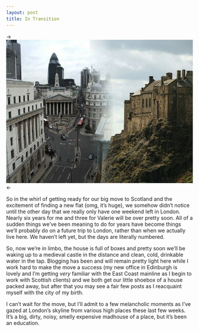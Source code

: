 ```yaml
---
layout: post
title: In Transition
---
```


->![London to Edinburgh](/images/postimages/transition.jpg)<-

So in the whirl of getting ready for our big move to Scotland and the excitement of finding a new flat (omg, it’s huge), we somehow didn’t notice until the other day that we really only have one weekend left in London. Nearly six years for me and three for Valerie will be over pretty soon. All of a sudden things we’ve been meaning to do for years have become things we’ll probably do on a future trip to London, rather than when we actually live here. We haven’t left yet, but the days are literally numbered.

So, now we’re in limbo, the house is full of boxes and pretty soon we’ll be waking up to a medieval castle in the distance and clean, cold, drinkable water in the tap. Blogging has been and will remain pretty light here while I work hard to make the move a success (my new office in Edinburgh is lovely and I’m getting *very* familiar with the East Coast mainline as I begin to work with Scottish clients) and we both get our little shoebox of a house packed away, but after that you may see a fair few posts as I reacquaint myself with the city of my birth.

I can’t wait for the move, but I’ll admit to a few melancholic moments as I’ve gazed at London’s skyline from various high places these last few weeks. It’s a big, dirty, noisy, smelly expensive madhouse of a place, but it’s been an education.